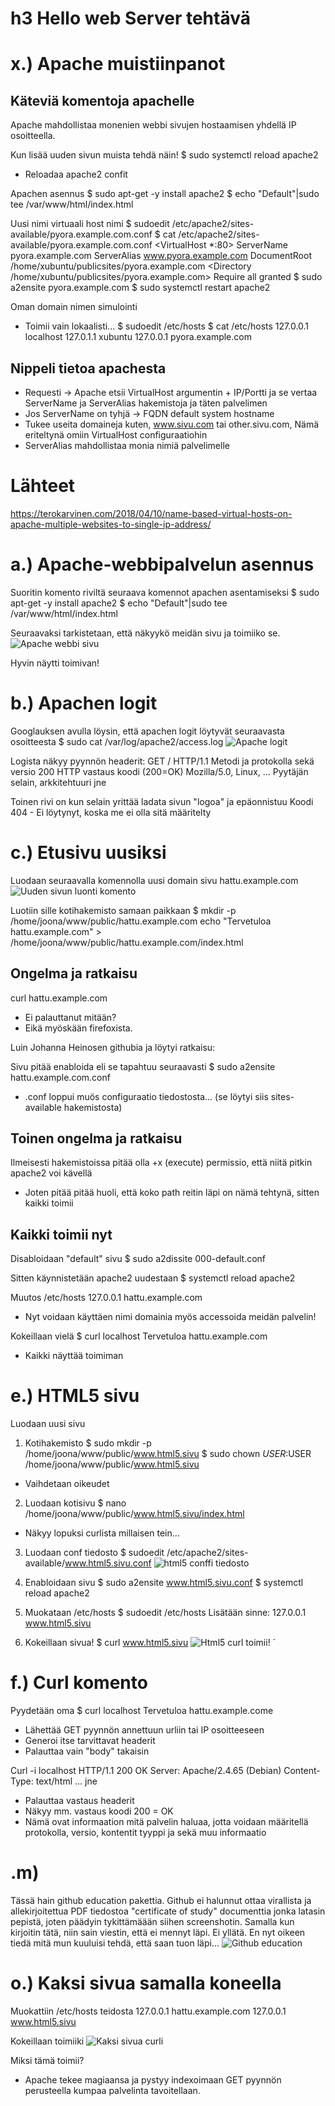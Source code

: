 # h3 Hello web Server tehtävä

# x.) Apache muistiinpanot
## Käteviä komentoja apachelle
Apache mahdollistaa monenien webbi sivujen hostaamisen yhdellä IP osoitteella.

Kun lisää uuden sivun muista tehdä näin!
$ sudo systemctl reload apache2
- Reloadaa apache2 confit

Apachen asennus
$ sudo apt-get -y install apache2
$ echo "Default"|sudo tee /var/www/html/index.html

Uusi nimi virtuaali host nimi
$ sudoedit /etc/apache2/sites-available/pyora.example.com.conf
$ cat /etc/apache2/sites-available/pyora.example.com.conf
<VirtualHost *:80>
 ServerName pyora.example.com
 ServerAlias www.pyora.example.com
 DocumentRoot /home/xubuntu/publicsites/pyora.example.com
 <Directory /home/xubuntu/publicsites/pyora.example.com>
   Require all granted
 </Directory>
</VirtualHost>
$ sudo a2ensite pyora.example.com
$ sudo systemctl restart apache2

Oman domain nimen simulointi
- Toimii vain lokaalisti...
$ sudoedit /etc/hosts
$ cat /etc/hosts
127.0.0.1 localhost
127.0.1.1 xubuntu
127.0.0.1 pyora.example.com

## Nippeli tietoa apachesta
- Requesti -> Apache etsii VirtualHost argumentin + IP/Portti ja se vertaa ServerName ja ServerAlias hakemistoja ja täten palvelimen
- Jos ServerName on tyhjä -> FQDN default system hostname
- Tukee useita domaineja kuten, www.sivu.com tai other.sivu.com, Nämä eriteltynä omiin VirtualHost configuraatiohin
- ServerAlias mahdollistaa monia nimiä palvelimelle

# Lähteet

https://terokarvinen.com/2018/04/10/name-based-virtual-hosts-on-apache-multiple-websites-to-single-ip-address/

# a.) Apache-webbipalvelun asennus
Suoritin komento riviltä seuraava komennot apachen asentamiseksi
$ sudo apt-get -y install apache2
$ echo "Default"|sudo tee /var/www/html/index.html

Seuraavaksi tarkistetaan, että näkyykö meidän sivu ja toimiiko se.
![Apache webbi sivu](../images/h3-testi.png)

Hyvin näytti toimivan!

# b.) Apachen logit
Googlauksen avulla löysin, että apachen logit löytyvät seuraavasta osoitteesta
$ sudo cat /var/log/apache2/access.log
![Apache logit](../images/h3-logit.png)

Logista näkyy pyynnön headerit:
GET / HTTP/1.1      Metodi ja protokolla sekä versio
200             HTTP vastaus koodi (200=OK)
Mozilla/5.0, Linux, ...     Pyytäjän selain, arkkitehtuuri jne

Toinen rivi on kun selain yrittää ladata sivun "logoa" ja epäonnistuu
Koodi 404 - Ei löytynyt, koska me ei olla sitä määritelty

# c.) Etusivu uusiksi
Luodaan seuraavalla komennolla uusi domain sivu hattu.example.com
![Uuden sivun luonti komento](../images/h3-sivu0.png)

Luotiin sille kotihakemisto samaan paikkaan
$ mkdir -p /home/joona/www/public/hattu.example.com
echo "Tervetuloa hattu.example.com" > /home/joona/www/public/hattu.example.com/index.html

## Ongelma ja ratkaisu
curl hattu.example.com
- Ei palauttanut mitään?
- Eikä myöskään firefoxista.

Luin Johanna Heinosen githubia ja löytyi ratkaisu:

Sivu pitää enabloida eli se tapahtuu seuraavasti
$ sudo a2ensite hattu.example.com.conf
- .conf loppui muös configuraatio tiedostosta... (se löytyi siis sites-available hakemistosta)

## Toinen ongelma ja ratkaisu
Ilmeisesti hakemistoissa pitää olla +x (execute) permissio, että niitä pitkin apache2 voi kävellä
- Joten pitää pitää huoli, että koko path reitin läpi on nämä tehtynä, sitten kaikki toimii

## Kaikki toimii nyt
Disabloidaan "default" sivu
$ sudo a2dissite 000-default.conf

Sitten käynnistetään apache2 uudestaan
$ systemctl reload apache2

Muutos /etc/hosts
127.0.0.1   hattu.example.com
- Nyt voidaan käyttäen nimi domainia myös accessoida meidän palvelin!

Kokeillaan vielä
$ curl localhost
Tervetuloa hattu.example.com
- Kaikki näyttää toimiman

# e.) HTML5 sivu
Luodaan uusi sivu

1. Kotihakemisto
$ sudo mkdir -p /home/joona/www/public/www.html5.sivu
$ sudo chown $USER:$USER /home/joona/www/public/www.html5.sivu
- Vaihdetaan oikeudet

2. Luodaan kotisivu
$ nano /home/joona/www/public/www.html5.sivu/index.html
- Näkyy lopuksi curlista millaisen tein...

3. Luodaan conf tiedosto
$ sudoedit /etc/apache2/sites-available/www.html5.sivu.conf
![html5 conffi tiedosto](../images/h3-html5-conf.png)

4. Enabloidaan sivu
$ sudo a2ensite www.html5.sivu.conf
$ systemctl reload apache2

5. Muokataan /etc/hosts
$ sudoedit /etc/hosts
Lisätään sinne:
127.0.0.1   www.html5.sivu

6. Kokeillaan sivua!
$ curl www.html5.sivu
![Html5 curl toimii!](../images/h3-html5.png)
´

# f.) Curl komento
Pyydetään oma
$ curl localhost
Tervetuloa hattu.example.come
- Lähettää GET pyynnön annettuun urliin tai IP osoitteeseen
- Generoi itse tarvittavat headerit
- Palauttaa vain "body" takaisin

Curl -i localhost
HTTP/1.1 200 OK
Server: Apache/2.4.65 (Debian)
Content-Type: text/html
... jne

- Palauttaa vastaus headerit
- Näkyy mm. vastaus koodi 200 = OK
- Nämä ovat informaation mitä palvelin haluaa, jotta voidaan määritellä protokolla, versio, kontentit tyyppi ja sekä muu informaatio

# .m)
Tässä hain github education pakettia. Github ei halunnut ottaa virallista ja allekirjoitettua PDF tiedostoa "certificate of study" documenttia jonka latasin pepistä, joten päädyin tykittämäään siihen screenshotin. Samalla kun kirjoitin tätä, niin sain viestin, että ei mennyt läpi. Ei yllätä.
En nyt oikeen tiedä mitä mun kuuluisi tehdä, että saan tuon läpi...
![Github education](../images/h3-github.png)

# o.) Kaksi sivua samalla koneella
Muokattiin /etc/hosts teidosta
127.0.0.1       hattu.example.com
127.0.0.1       www.html5.sivu

Kokeillaan toimiiki
![Kaksi sivua curli](../images/h3-kaksisivua.png)

Miksi tämä toimii?
- Apache tekee magiaansa ja pystyy indexoimaan GET pyynnön perusteella kumpaa palvelinta tavoitellaan.